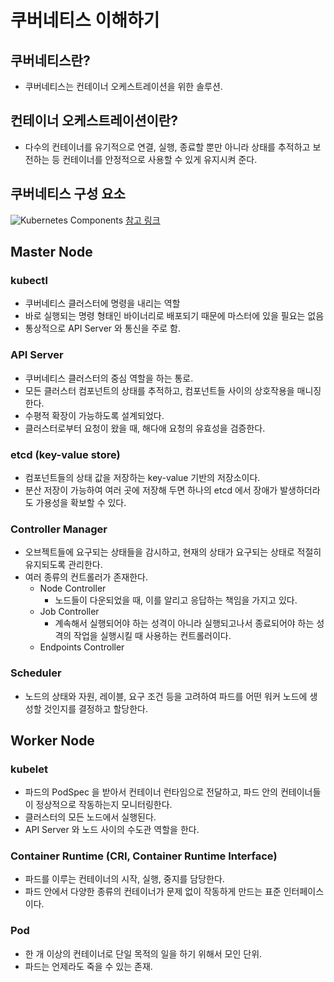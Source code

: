 # 쿠버네티스 이해하기

## 쿠버네티스란?
* 쿠버네티스는 컨테이너 오케스트레이션을 위한 솔루션.

## 컨테이너 오케스트레이션이란?
* 다수의 컨테이너를 유기적으로 연결, 실행, 종료할 뿐만 아니라 상태를 추적하고 보전하는 등 컨테이너를 안정적으로 사용할 수 있게 유지시켜 준다.

## 쿠버네티스 구성 요소
![Kubernetes Components](../images/kubernetes_components.png)
[참고 링크](https://medium.com/devops-mojo/kubernetes-architecture-overview-introduction-to-k8s-architecture-and-understanding-k8s-cluster-components-90e11eb34ccd)

## Master Node

### kubectl
* 쿠버네티스 클러스터에 명령을 내리는 역할
* 바로 실행되는 명령 형태인 바이너리로 배포되기 때문에 마스터에 있을 필요는 없음
* 통상적으로 API Server 와 통신을 주로 함.

### API Server
* 쿠버네티스 클러스터의 중심 역할을 하는 통로.
* 모든 클러스터 컴포넌트의 상태를 추적하고, 컴포넌트들 사이의 상호작용을 매니징한다.
* 수평적 확장이 가능하도록 설계되었다.
* 클러스터로부터 요청이 왔을 때, 해다애 요청의 유효성을 검증한다.

### etcd (key-value store)
* 컴포넌트들의 상태 값을 저장하는 key-value 기반의 저장소이다.
* 분산 저장이 가능하여 여러 곳에 저장해 두면 하나의 etcd 에서 장애가 발생하더라도 가용성을 확보할 수 있다.

### Controller Manager
* 오브젝트들에 요구되는 상태들을 감시하고, 현재의 상태가 요구되는 상태로 적절히 유지되도록 관리한다.
* 여러 종류의 컨트롤러가 존재한다.
  * Node Controller
    * 노드들이 다운되었을 때, 이를 알리고 응답하는 책임을 가지고 있다.
  * Job Controller
    * 계속해서 실행되어야 하는 성격이 아니라 실행되고나서 종료되어야 하는 성격의 작업을 실행시킬 때 사용하는 컨트롤러이다.
  * Endpoints Controller

### Scheduler
* 노드의 상태와 자원, 레이블, 요구 조건 등을 고려하여 파드를 어떤 워커 노드에 생성할 것인지를 결정하고 할당한다.

## Worker Node

### kubelet
* 파드의 PodSpec 을 받아서 컨테이너 런타임으로 전달하고, 파드 안의 컨테이너들이 정상적으로 작동하는지 모니터링한다.
* 클러스터의 모든 노드에서 실행된다.
* API Server 와 노드 사이의 수도관 역할을 한다.

### Container Runtime (CRI, Container Runtime Interface)
* 파드를 이루는 컨테이너의 시작, 실행, 중지를 담당한다.
* 파드 안에서 다양한 종류의 컨테이너가 문제 없이 작동하게 만드는 표준 인터페이스이다.

### Pod
* 한 개 이상의 컨테이너로 단일 목적의 일을 하기 위해서 모인 단위.
* 파드는 언제라도 죽을 수 있는 존재.